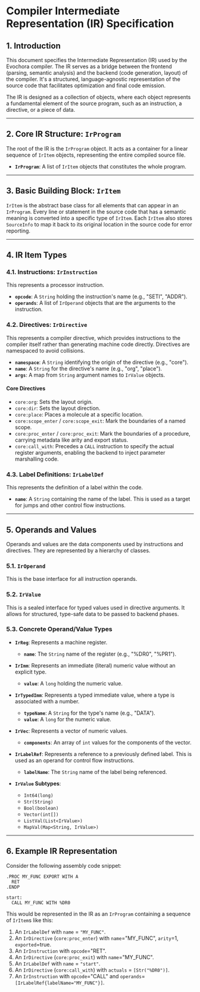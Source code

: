 # Compiler Intermediate Representation (IR) Specification

## 1. Introduction

This document specifies the Intermediate Representation (IR) used by the Evochora compiler. The IR serves as a bridge between the frontend (parsing, semantic analysis) and the backend (code generation, layout) of the compiler. It's a structured, language-agnostic representation of the source code that facilitates optimization and final code emission.

The IR is designed as a collection of objects, where each object represents a fundamental element of the source program, such as an instruction, a directive, or a piece of data.

---

## 2. Core IR Structure: `IrProgram`

The root of the IR is the `IrProgram` object. It acts as a container for a linear sequence of `IrItem` objects, representing the entire compiled source file.

-   **`IrProgram`**: A list of `IrItem` objects that constitutes the whole program.

---

## 3. Basic Building Block: `IrItem`

`IrItem` is the abstract base class for all elements that can appear in an `IrProgram`. Every line or statement in the source code that has a semantic meaning is converted into a specific type of `IrItem`. Each `IrItem` also stores `SourceInfo` to map it back to its original location in the source code for error reporting.

---

## 4. IR Item Types

### 4.1. Instructions: `IrInstruction`

This represents a processor instruction.

-   **`opcode`**: A `String` holding the instruction's name (e.g., "SETI", "ADDR").
-   **`operands`**: A list of `IrOperand` objects that are the arguments to the instruction.

### 4.2. Directives: `IrDirective`

This represents a compiler directive, which provides instructions to the compiler itself rather than generating machine code directly. Directives are namespaced to avoid collisions.

-   **`namespace`**: A `String` identifying the origin of the directive (e.g., "core").
-   **`name`**: A `String` for the directive's name (e.g., "org", "place").
-   **`args`**: A map from `String` argument names to `IrValue` objects.

#### Core Directives

-   `core:org`: Sets the layout origin.
-   `core:dir`: Sets the layout direction.
-   `core:place`: Places a molecule at a specific location.
-   `core:scope_enter` / `core:scope_exit`: Mark the boundaries of a named scope.
-   `core:proc_enter` / `core:proc_exit`: Mark the boundaries of a procedure, carrying metadata like arity and export status.
-   `core:call_with`: Precedes a `CALL` instruction to specify the actual register arguments, enabling the backend to inject parameter marshalling code.

### 4.3. Label Definitions: `IrLabelDef`

This represents the definition of a label within the code.

-   **`name`**: A `String` containing the name of the label. This is used as a target for jumps and other control flow instructions.

---

## 5. Operands and Values

Operands and values are the data components used by instructions and directives. They are represented by a hierarchy of classes.

### 5.1. `IrOperand`

This is the base interface for all instruction operands.

### 5.2. `IrValue`

This is a sealed interface for typed values used in directive arguments. It allows for structured, type-safe data to be passed to backend phases.

### 5.3. Concrete Operand/Value Types

-   **`IrReg`**: Represents a machine register.
    -   **`name`**: The `String` name of the register (e.g., "%DR0", "%PR1").

-   **`IrImm`**: Represents an immediate (literal) numeric value without an explicit type.
    -   **`value`**: A `long` holding the numeric value.

-   **`IrTypedImm`**: Represents a typed immediate value, where a type is associated with a number.
    -   **`typeName`**: A `String` for the type's name (e.g., "DATA").
    -   **`value`**: A `long` for the numeric value.

-   **`IrVec`**: Represents a vector of numeric values.
    -   **`components`**: An array of `int` values for the components of the vector.

-   **`IrLabelRef`**: Represents a reference to a previously defined label. This is used as an operand for control flow instructions.
    -   **`labelName`**: The `String` name of the label being referenced.

-   **`IrValue` Subtypes**:
    -   `Int64(long)`
    -   `Str(String)`
    -   `Bool(boolean)`
    -   `Vector(int[])`
    -   `ListVal(List<IrValue>)`
    -   `MapVal(Map<String, IrValue>)`

---

## 6. Example IR Representation

Consider the following assembly code snippet:

```assembly
.PROC MY_FUNC EXPORT WITH A
  RET
.ENDP

start:
  CALL MY_FUNC WITH %DR0
```

This would be represented in the IR as an `IrProgram` containing a sequence of `IrItem`s like this:

1.  An `IrLabelDef` with `name` = `"MY_FUNC"`.
2.  An `IrDirective` (`core:proc_enter`) with `name`="MY_FUNC", `arity`=1, `exported`=true.
3.  An `IrInstruction` with `opcode`="RET".
4.  An `IrDirective` (`core:proc_exit`) with `name`="MY_FUNC".
5.  An `IrLabelDef` with `name` = `"start"`.
6.  An `IrDirective` (`core:call_with`) with `actuals` = `[Str("%DR0")]`.
7.  An `IrInstruction` with `opcode`="CALL" and `operands`=`[IrLabelRef{labelName="MY_FUNC"}]`.
